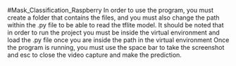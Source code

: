 #Mask_Classification_Raspberry
In order to use the program, you must create a folder that contains the files, and you must also change the path within the .py file to be able to read the tflite model.
It should be noted that in order to run the project you must be inside the virtual environment and load the .py file once you are inside the path in the virtual environment
Once the program is running, you must use the space bar to take the screenshot and esc to close the video capture and make the prediction.
